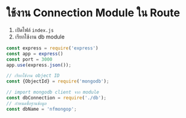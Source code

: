 
# ใช้งาน Connection Module ใน Route

1. เปิดไฟล์ `index.js`
2. เรียกใช้งาน db module 

```js
const express = require('express')
const app = express()
const port = 3000
app.use(express.json());

// เรียกใช้งาน object ID
const {ObjectId} = require('mongodb');

// import mongodb client จาก module
const dbConnection = require('./db');
// กำหนดชื่อฐานข้อมูล
const dbName = 'nfmongop';
```


